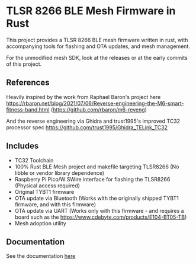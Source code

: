 # TLSR 8266 BLE Mesh Firmware in Rust

This project provides a TLSR 8266 BLE mesh firmware written in rust, with accompanying tools for flashing and OTA updates, and mesh management.



For the unmodified mesh SDK, look at the releases or at the early commits of this project.



## References

Heavily inspired by the work from Raphael Baron's project here https://rbaron.net/blog/2021/07/06/Reverse-engineering-the-M6-smart-fitness-band.html (https://github.com/rbaron/m6-reveng)



And the reverse engineering via Ghidra and trust1995's improved TC32 processor spec https://github.com/trust1995/Ghidra_TELink_TC32



## Includes

* TC32 Toolchain
* 100% Rust BLE Mesh project and makefile targeting TLSR8266 (No libble or vendor library dependence)
* Raspberry Pi Pico/W SWire interface for flashing the TLSR8266 (Physical access required)
* Original TYBT1 firmware
* OTA update via Bluetooth (Works with the originally shipped TYBT1 firmware, and with this firmware)
* OTA update via UART (Works only with this firmware - and requires a board such as the https://www.cdebyte.com/products/E104-BT05-TB)
* Mesh adoption utility



## Documentation

See the documentation [here](docs/README.md)